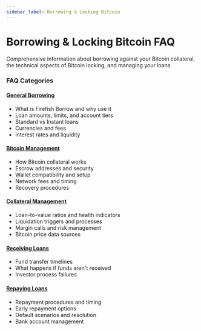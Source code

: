 ```yaml
---
sidebar_label: Borrowing & Locking Bitcoin
---
```


# Borrowing & Locking Bitcoin FAQ

Comprehensive information about borrowing against your Bitcoin collateral, the technical aspects of Bitcoin locking, and managing your loans.

### FAQ Categories

#### [General Borrowing](borrowing/general)
- What is Firefish Borrow and why use it
- Loan amounts, limits, and account tiers
- Standard vs Instant loans
- Currencies and fees
- Interest rates and liquidity

#### [Bitcoin Management](borrowing/bitcoin)
- How Bitcoin collateral works
- Escrow addresses and security
- Wallet compatibility and setup
- Network fees and timing
- Recovery procedures

#### [Collateral Management](borrowing/collateral)
- Loan-to-value ratios and health indicators
- Liquidation triggers and processes
- Margin calls and risk management
- Bitcoin price data sources

#### [Receiving Loans](borrowing/receiving-loans)
- Fund transfer timelines
- What happens if funds aren't received
- Investor process failures

#### [Repaying Loans](borrowing/repaying-loans)
- Repayment procedures and timing
- Early repayment options
- Default scenarios and resolution
- Bank account management